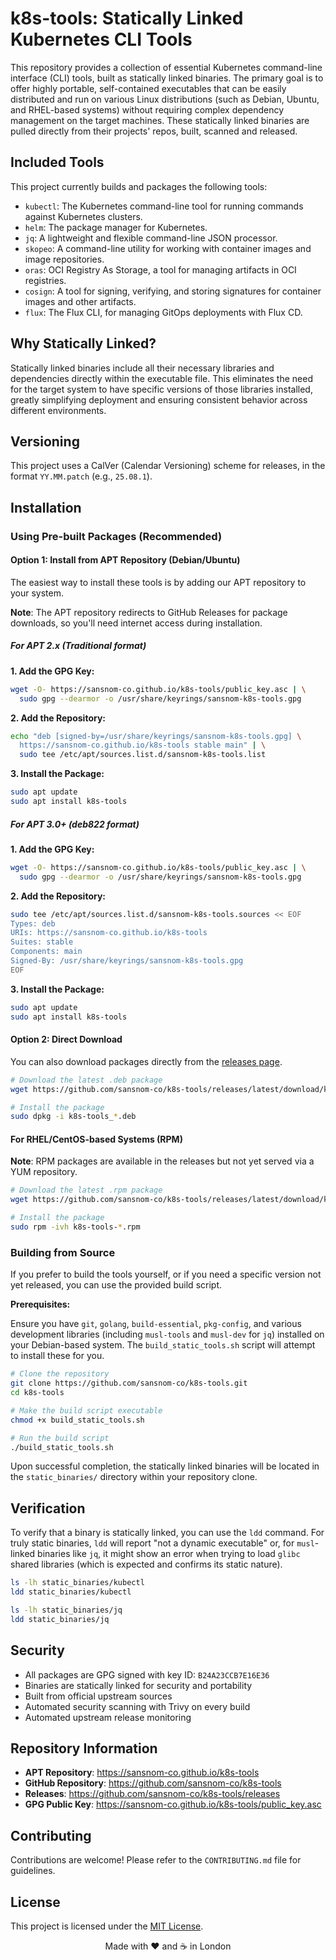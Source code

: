 # k8s-tools: Statically Linked Kubernetes CLI Tools

This repository provides a collection of essential Kubernetes command-line interface (CLI) tools, built as statically linked binaries. The primary goal is to offer highly portable, self-contained executables that can be easily distributed and run on various Linux distributions (such as Debian, Ubuntu, and RHEL-based systems) without requiring complex dependency management on the target machines. These statically linked binaries are pulled directly from their projects' repos, built, scanned and released.

## Included Tools

This project currently builds and packages the following tools:

*   `kubectl`: The Kubernetes command-line tool for running commands against Kubernetes clusters.
*   `helm`: The package manager for Kubernetes.
*   `jq`: A lightweight and flexible command-line JSON processor.
*   `skopeo`: A command-line utility for working with container images and image repositories.
*   `oras`: OCI Registry As Storage, a tool for managing artifacts in OCI registries.
*   `cosign`: A tool for signing, verifying, and storing signatures for container images and other artifacts.
*   `flux`: The Flux CLI, for managing GitOps deployments with Flux CD.

## Why Statically Linked?

Statically linked binaries include all their necessary libraries and dependencies directly within the executable file. This eliminates the need for the target system to have specific versions of those libraries installed, greatly simplifying deployment and ensuring consistent behavior across different environments.

## Versioning

This project uses a CalVer (Calendar Versioning) scheme for releases, in the format `YY.MM.patch` (e.g., `25.08.1`).

## Installation

### Using Pre-built Packages (Recommended)

#### Option 1: Install from APT Repository (Debian/Ubuntu)

The easiest way to install these tools is by adding our APT repository to your system.

**Note**: The APT repository redirects to GitHub Releases for package downloads, so you'll need internet access during installation.

##### For APT 2.x (Traditional format)

**1. Add the GPG Key:**

```bash
wget -O- https://sansnom-co.github.io/k8s-tools/public_key.asc | \
  sudo gpg --dearmor -o /usr/share/keyrings/sansnom-k8s-tools.gpg
```

**2. Add the Repository:**

```bash
echo "deb [signed-by=/usr/share/keyrings/sansnom-k8s-tools.gpg] \
  https://sansnom-co.github.io/k8s-tools stable main" | \
  sudo tee /etc/apt/sources.list.d/sansnom-k8s-tools.list
```

**3. Install the Package:**

```bash
sudo apt update
sudo apt install k8s-tools
```

##### For APT 3.0+ (deb822 format)

**1. Add the GPG Key:**

```bash
wget -O- https://sansnom-co.github.io/k8s-tools/public_key.asc | \
  sudo gpg --dearmor -o /usr/share/keyrings/sansnom-k8s-tools.gpg
```

**2. Add the Repository:**

```bash
sudo tee /etc/apt/sources.list.d/sansnom-k8s-tools.sources << EOF
Types: deb
URIs: https://sansnom-co.github.io/k8s-tools
Suites: stable
Components: main
Signed-By: /usr/share/keyrings/sansnom-k8s-tools.gpg
EOF
```

**3. Install the Package:**

```bash
sudo apt update
sudo apt install k8s-tools
```

#### Option 2: Direct Download

You can also download packages directly from the [releases page](https://github.com/sansnom-co/k8s-tools/releases).

```bash
# Download the latest .deb package
wget https://github.com/sansnom-co/k8s-tools/releases/latest/download/k8s-tools_*.deb

# Install the package
sudo dpkg -i k8s-tools_*.deb
```

#### For RHEL/CentOS-based Systems (RPM)

**Note**: RPM packages are available in the releases but not yet served via a YUM repository.

```bash
# Download the latest .rpm package
wget https://github.com/sansnom-co/k8s-tools/releases/latest/download/k8s-tools-*.rpm

# Install the package
sudo rpm -ivh k8s-tools-*.rpm
```

### Building from Source

If you prefer to build the tools yourself, or if you need a specific version not yet released, you can use the provided build script.

**Prerequisites:**

Ensure you have `git`, `golang`, `build-essential`, `pkg-config`, and various development libraries (including `musl-tools` and `musl-dev` for `jq`) installed on your Debian-based system. The `build_static_tools.sh` script will attempt to install these for you.

```bash
# Clone the repository
git clone https://github.com/sansnom-co/k8s-tools.git
cd k8s-tools

# Make the build script executable
chmod +x build_static_tools.sh

# Run the build script
./build_static_tools.sh
```

Upon successful completion, the statically linked binaries will be located in the `static_binaries/` directory within your repository clone.

## Verification

To verify that a binary is statically linked, you can use the `ldd` command. For truly static binaries, `ldd` will report "not a dynamic executable" or, for `musl`-linked binaries like `jq`, it might show an error when trying to load `glibc` shared libraries (which is expected and confirms its static nature).

```bash
ls -lh static_binaries/kubectl
ldd static_binaries/kubectl

ls -lh static_binaries/jq
ldd static_binaries/jq
```

## Security

- All packages are GPG signed with key ID: `B24A23CCB7E16E36`
- Binaries are statically linked for security and portability
- Built from official upstream sources
- Automated security scanning with Trivy on every build
- Automated upstream release monitoring

## Repository Information

- **APT Repository**: https://sansnom-co.github.io/k8s-tools
- **GitHub Repository**: https://github.com/sansnom-co/k8s-tools
- **Releases**: https://github.com/sansnom-co/k8s-tools/releases
- **GPG Public Key**: https://sansnom-co.github.io/k8s-tools/public_key.asc

## Contributing

Contributions are welcome! Please refer to the `CONTRIBUTING.md` file for guidelines.

## License

This project is licensed under the [MIT License](LICENSE).

<p align="center">Made with ❤️ and ☕ in London</p>

